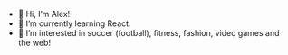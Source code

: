 - 👋 Hi, I’m Alex!
- 🌱 I’m currently learning React.
- 👀 I’m interested in soccer (football), fitness, fashion, video games and the web! 


